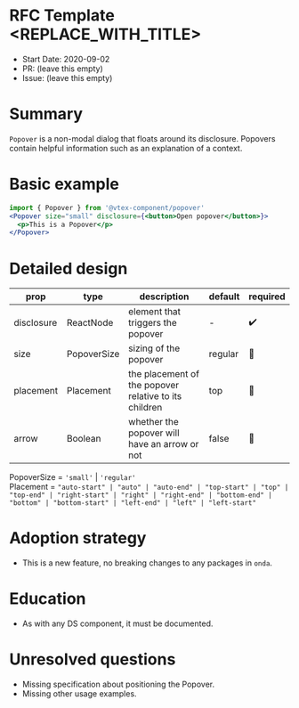 # RFC Template <REPLACE_WITH_TITLE>

- Start Date: 2020-09-02
- PR: (leave this empty)
- Issue: (leave this empty)

# Summary

`Popover` is a non-modal dialog that floats around its disclosure. Popovers contain helpful information such as an explanation of a context.

# Basic example

```jsx
import { Popover } from '@vtex-component/popover'
<Popover size="small" disclosure={<button>Open popover</button>}>
  <p>This is a Popover</p>
</Popover>
```

# Detailed design

| prop       | type        | description                                           | default | required |
| ---------- | ----------- | ----------------------------------------------------- | ------- | -------- |
| disclosure | ReactNode   | element that triggers the popover                     | -       | ✔️       |
| size       | PopoverSize | sizing of the popover                                 | regular | 🚫       |
| placement  | Placement   | the placement of the popover relative to its children | top     | 🚫       |
| arrow      | Boolean     | whether the popover will have an arrow or not         | false   | 🚫       |

PopoverSize = `'small'` | `'regular'`  
Placement = `"auto-start" | "auto" | "auto-end" | "top-start" | "top" | "top-end" | "right-start" | "right" | "right-end" | "bottom-end" | "bottom" | "bottom-start" | "left-end" | "left" | "left-start"`

# Adoption strategy

- This is a new feature, no breaking changes to any packages in `onda`.

# Education

- As with any DS component, it must be documented.

# Unresolved questions

- Missing specification about positioning the Popover.
- Missing other usage examples.
